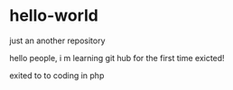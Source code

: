 # hello-world
just an another repository

hello people, i m learning git hub for the first time exicted!

exited to to coding in php
